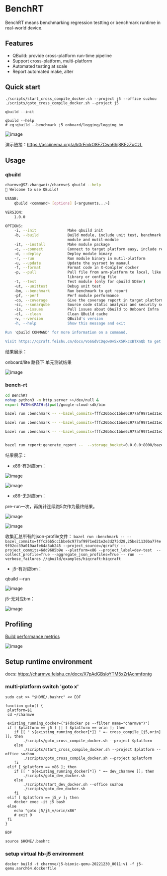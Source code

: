 # BenchRT

BenchRT means benchmarking regression testting or benchmark runtime in real-world device.

## Features

- QBuild: provide cross-platform run-time pipeline
- Support cross-platform, multi-platform
- Automated testing at scale
- Report automated make, alter

## Quick start

```
./scripts/start_cross_compile_docker.sh --project j5 --office suzhou
./scripts/goto_cross_compile_docker.sh --project j5

qbuild --init

qbuild --help
# eg:qbuild --benchmark j5 onboard/logging/logging_bm
```

![image](https://user-images.githubusercontent.com/29084184/219936570-c25ed0d4-f588-4e43-bcb7-f5597e7e5ba0.png)

演示链接：https://asciinema.org/a/k0rFmkO8EZCwn6hj8KEzZuCzL

## Usage

### qbuild

```bash
charmve@SZ-zhangwei:/charmve$ qbuild --help
🚀 Welcome to use QBuild!

USAGE:
    qbuild <command> [options] [<arguments...>]

VERSION:
    1.0.0

OPTIONS:
    -i, --init              Make qbuild init
    -b, --build             Build module, include unit test, benchmark single
                            module and mutil-module
    -it, --install          Make module package
    -c, --connect           Connect to target platform easy, include real env and virtual env
    -d, --deploy            Deploy module binary
    -r, --run               Run module binary in mutil-platform
    -u, --update            Update the sysroot by manaul
    -f, --format            Format code in X-Comipler docker
    -p, --pull              Pull file from arm-platform to local, like module 
                            library or config file
    -t, --test              Test module (only for qbuild SDEer)
    -ut, --unittest         Debug unit test
    -bm, --benchmark        Run benchmark to get report
    -pf, --perf             Perf module performance
    -co, --coverage         Give the coverage report in target platform
    -sc, --sonarqube        Source code static analysis and security scan
    -is, --issues           Pull issues about Qbuild to Onboard Infra
    -cl, --clean            Clean QBuild cache
    -v, --version           QBuild's version
    -h, --help              Show this message and exit

Run 'qbuild COMMAND' for more information on a command.

Visit https://qcraft.feishu.cn/docx/Vo6GdVCDqow0v5xX5RkcxBTXnQb to get more information and push issues.
```

结果展示：

onboard/lite 路径下 单元测试结果

![image](https://user-images.githubusercontent.com/29084184/219936651-ed6d306e-b789-44d5-9a48-0fe31f545ff7.png)

### bench-rt

```bash
cd BenchRT
nohup python3 -m http.server >>/dev/null &
export PATH=$PATH:$(pwd)/google-cloud-sdk/bin

bazel run :benchmark -- --bazel_commits=fffc26b5cc1bbe6c977af9971ed21e2e3d275d28,25be21130ba774e9f02cc39a010aafe64a3ab245 --project_source=/charmve/ --project_commits=6dd9685b9e --data_directory=/tmp/bazel-bench-data --verbose --platform=x86 --project_label=dev-test  --collect_profile=True --aggregate_json_profiles=True -- run  --verbose_failures //qbuild/examples/helloworld:helloworld

bazel run :benchmark -- --bazel_commits=fffc26b5cc1bbe6c977af9971ed21e2e3d275d28,25be21130ba774e9f02cc39a010aafe64a3ab245 --project_source=/charmve/ --project_commits=6dd9685b9e --platform=x86 --project_label=dev-test  -- run  --verbose_failures //onboard/math:vec_bm

bazel run :benchmark -- --bazel_commits=fffc26b5cc1bbe6c977af9971ed21e2e3d275d28,25be21130ba774e9f02cc39a010aafe64a3ab245 --project_source=/charmve/ --project_commits=6dd9685b9e --platform=$1 --project_label=dev-test  -- run  --verbose_failures onboard/math/fast_math_bm


bazel run report:generate_report --  --storage_bucket=0.0.0.0:8000/bazel-bench/bazel-bench-data --project=bazel-bench-test

```

结果展示：

- x86-有对应bm：

![image](https://user-images.githubusercontent.com/29084184/219936292-56333dba-14fb-4436-a175-f4bb97c097d0.png)

![image](https://user-images.githubusercontent.com/29084184/219936285-5ce45b39-e1f3-47e4-b396-c31aeee3df47.png)


- x86-无对应bm：

pre-run一次，再统计连续跑5次作为最终结果。

![image](https://user-images.githubusercontent.com/29084184/219936283-80244727-c66d-434f-99d1-981da7f57098.png)

![image](https://user-images.githubusercontent.com/29084184/219936274-b9181d66-78ec-4514-8ec3-1c80baca30c9.png)


收集汇总所有的json-profile文件：
``bazel run :benchmark -- --bazel_commits=fffc26b5cc1bbe6c977af9971ed21e2e3d275d28,25be21130ba774e9f02cc39a010aafe64a3ab245 --project_source=/qcraft/ --project_commits=6dd9685b9e --platform=x86 --project_label=dev-test  --collect_profile=True --aggregate_json_profiles=True -- run  --verbose_failures //qbuild/examples/hiqcraft:hiqcraft``

- j5-有对应bm：

qbuild --run <platform>

![image](https://user-images.githubusercontent.com/29084184/219936266-7496818d-768f-48c4-b896-f1591ded519e.png)


j5-无对应bm：

![image](https://user-images.githubusercontent.com/29084184/219936257-0c61d4a9-c718-4cf1-957f-bef3c07d7550.png)


## Profiling

[Build performance metrics](https://blog.bazel.build/2022/11/15/build-performance-metrics.html)

![image](https://user-images.githubusercontent.com/29084184/219936441-85e68619-8f29-433e-90d3-c0f8d457ef8f.png)


## Setup runtime environment

docs: https://charmve.feishu.cn/docx/X7pAdGBsloYTM5xZrIAcnmfpntg


### multi-platform switch 'goto x' 
```
sudo cat >> "$HOME/.bashrc" << EOF

function goto() {
 platform=$1
 cd ~/charmve
 
 existing_running_docker=("$(docker ps --filter name="charmve")")
 if [ $platform == j5 ] || [ $platform == orin ]; then
    if [[ " ${existing_running_docker[*]} " =~ cross_compile_[j5,orin] ]]; then
        ./scripts/goto_cross_compile_docker.sh --project $platform
    else
        ./scripts/start_cross_compile_docker.sh --project $platform --office suzhou
        ./scripts/goto_cross_compile_docker.sh --project $platform
    fi
 elif [ $platform == x86 ]; then
    if [[ " ${existing_running_docker[*]} " =~ dev_charmve ]]; then
        ./scripts/goto_dev_docker.sh
    else
        ./scripts/start_dev_docker.sh --office suzhou
        ./scripts/goto_dev_docker.sh
    fi
 elif [ $platform == j5_v ]; then
    docker exec -it j5 bash
 else
    echo "goto j5/j5_v/orin/x86"
    # exit 0
 fi
}

EOF

source $HOME/.bashrc

```

### setup virtual hb-j5 environment
 
``
docker build -t charmve/j5-bionic-qemu-20221230_0011:v1 -f j5-qemu.aarch64.dockerfile 
``

